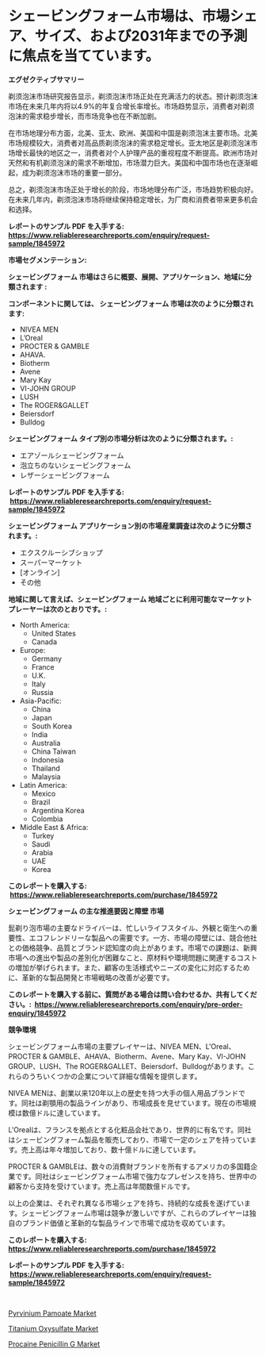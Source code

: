 <p><h1>シェービングフォーム市場は、市場シェア、サイズ、および2031年までの予測に焦点を当てています。</h1></p><p><strong>エグゼクティブサマリー</strong></p>
<p><p>剃须泡沫市场研究报告显示，剃须泡沫市场正处在充满活力的状态。预计剃须泡沫市场在未来几年内将以4.9%的年复合增长率增长。市场趋势显示，消费者对剃须泡沫的需求稳步增长，而市场竞争也在不断加剧。</p><p>在市场地理分布方面，北美、亚太、欧洲、美国和中国是剃须泡沫主要市场。北美市场规模较大，消费者对高品质剃须泡沫的需求稳定增长。亚太地区是剃须泡沫市场增长最快的地区之一，消费者对个人护理产品的重视程度不断提高。欧洲市场对天然和有机剃须泡沫的需求不断增加，市场潜力巨大。美国和中国市场也在逐渐崛起，成为剃须泡沫市场的重要一部分。</p><p>总之，剃须泡沫市场正处于增长的阶段，市场地理分布广泛，市场趋势积极向好。在未来几年内，剃须泡沫市场将继续保持稳定增长，为厂商和消费者带来更多机会和选择。</p></p>
<p><strong>レポートのサンプル PDF を入手する: <a href="https://www.reliableresearchreports.com/enquiry/request-sample/1845972">https://www.reliableresearchreports.com/enquiry/request-sample/1845972</a></strong></p>
<p><strong>市場セグメンテーション:</strong></p>
<p><strong> シェービングフォーム 市場はさらに概要、展開、アプリケーション、地域に分類されます :</strong></p>
<p><strong>コンポーネントに関しては、 シェービングフォーム 市場は次のように分類されます: &nbsp;</strong></p>
<p><ul><li>NIVEA MEN</li><li>L’Oreal</li><li>PROCTER & GAMBLE</li><li>AHAVA.</li><li>Biotherm</li><li>Avene</li><li>Mary Kay</li><li>VI-JOHN GROUP</li><li>LUSH</li><li>The ROGER&GALLET</li><li>Beiersdorf</li><li>Bulldog</li></ul></p>
<p><strong> シェービングフォーム タイプ別の市場分析は次のように分類されます。:</strong></p>
<p><ul><li>エアゾールシェービングフォーム</li><li>泡立ちのないシェービングフォーム</li><li>レザーシェービングフォーム</li></ul></p>
<p><strong>レポートのサンプル PDF を入手する: &nbsp;<a href="https://www.reliableresearchreports.com/enquiry/request-sample/1845972">https://www.reliableresearchreports.com/enquiry/request-sample/1845972</a></strong></p>
<p><strong> シェービングフォーム アプリケーション別の市場産業調査は次のように分類されます。:</strong></p>
<p><ul><li>エクスクルーシブショップ</li><li>スーパーマーケット</li><li>[オンライン]</li><li>その他</li></ul></p>
<p><strong>地域に関して言えば、シェービングフォーム 地域ごとに利用可能なマーケットプレーヤーは次のとおりです。:</strong></p>
<p><ul>
    <li>
        North America:
        <ul>
            <li>United States</li>
            <li>Canada</li>
        </ul>
    </li>
    <li>
        Europe:
        <ul>
            <li>Germany</li>
            <li>France</li>
            <li>U.K.</li>
            <li>Italy</li>
            <li>Russia</li>
        </ul>
    </li>
    <li>
        Asia-Pacific:
        <ul>
            <li>China</li>
            <li>Japan</li>
            <li>South Korea</li>
            <li>India</li>
            <li>Australia</li>
            <li>China Taiwan</li>
            <li>Indonesia</li>
            <li>Thailand</li>
            <li>Malaysia</li>
        </ul>
    </li>
    <li>
        Latin America:
        <ul>
            <li>Mexico</li>
            <li>Brazil</li>
            <li>Argentina Korea</li>
            <li>Colombia</li>
        </ul>
    </li>
    <li>
        Middle East & Africa:
        <ul>
            <li>Turkey</li>
            <li>Saudi</li>
            <li>Arabia</li>
            <li>UAE</li>
            <li>Korea</li>
        </ul>
    </li>
    </ul></p>
<p><strong>このレポートを購入する: &nbsp;<a href="https://www.reliableresearchreports.com/purchase/1845972">https://www.reliableresearchreports.com/purchase/1845972</a></strong></p>
<p><strong>シェービングフォーム の主な推進要因と障壁 市場</strong></p>
<p><p>髭剃り泡市場の主要なドライバーは、忙しいライフスタイル、外観と衛生への重要性、エコフレンドリーな製品への需要です。一方、市場の障壁には、競合他社との価格競争、品質とブランド認知度の向上があります。市場での課題は、新興市場への進出や製品の差別化が困難なこと、原材料や環境問題に関連するコストの増加が挙げられます。また、顧客の生活様式やニーズの変化に対応するために、革新的な製品開発と市場戦略の改善が必要です。</p></p>
<p><strong>このレポートを購入する前に、質問がある場合は問い合わせるか、共有してください。:&nbsp; <a href="https://www.reliableresearchreports.com/enquiry/pre-order-enquiry/1845972">https://www.reliableresearchreports.com/enquiry/pre-order-enquiry/1845972</a></strong></p>
<p><strong>競争環境</strong></p>
<p><p>シェービングフォーム市場の主要プレイヤーは、NIVEA MEN、L'Oreal、PROCTER & GAMBLE、AHAVA、Biotherm、Avene、Mary Kay、VI-JOHN GROUP、LUSH、The ROGER&GALLET、Beiersdorf、Bulldogがあります。これらのうちいくつかの企業について詳細な情報を提供します。</p><p>NIVEA MENは、創業以来120年以上の歴史を持つ大手の個人用品ブランドです。同社は剃顎用の製品ラインがあり、市場成長を見せています。現在の市場規模は数億ドルに達しています。</p><p>L'Orealは、フランスを拠点とする化粧品会社であり、世界的に有名です。同社はシェービングフォーム製品を販売しており、市場で一定のシェアを持っています。売上高は年々増加しており、数十億ドルに達しています。</p><p>PROCTER & GAMBLEは、数々の消費財ブランドを所有するアメリカの多国籍企業です。同社はシェービングフォーム市場で強力なプレゼンスを持ち、世界中の顧客から支持を受けています。売上高は年間数億ドルです。</p><p>以上の企業は、それぞれ異なる市場シェアを持ち、持続的な成長を遂げています。シェービングフォーム市場は競争が激しいですが、これらのプレイヤーは独自のブランド価値と革新的な製品ラインで市場で成功を収めています。</p></p>
<p><strong>このレポートを購入する: &nbsp; <a href="https://www.reliableresearchreports.com/purchase/1845972">https://www.reliableresearchreports.com/purchase/1845972</a></strong></p>
<p><strong>レポートのサンプル PDF を入手する: &nbsp;<a href="https://www.reliableresearchreports.com/enquiry/request-sample/1845972">https://www.reliableresearchreports.com/enquiry/request-sample/1845972</a></strong><strong></strong></p>
<p>&nbsp;</p>
<p><p><a href="https://github.com/markusgodoy/Market-Research-Report-List-2/blob/main/pyrvinium-pamoate-market.md">Pyrvinium Pamoate Market</a></p><p><a href="https://github.com/luckyshygirl/Market-Research-Report-List-3/blob/main/titanium-oxysulfate-market.md">Titanium Oxysulfate Market</a></p><p><a href="https://github.com/arionmp/Market-Research-Report-List-2/blob/main/procaine-penicillin-g-market.md">Procaine Penicillin G Market</a></p></p>